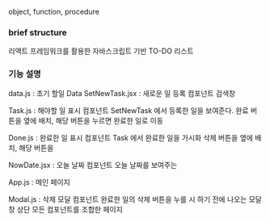 object, function, procedure

### brief structure
리액트 프레임워크를 활용한 자바스크립트 기반 TO-DO 리스트

### 기능 설명
data.js : 초기 할일 Data
SetNewTask.jsx : 새로운 일 등록 컴포넌트
검색창

Task.js : 해야할 일 표시 컴포넌트
SetNewTask 에서 등록한 일을 보여준다.
완료 버튼을 옆에 배치, 해당 버튼을 누르면 완료한 일로 이동
    
Done.js : 완료한 일 표시 컴포넌트
Task 에서 완료한 일을 가시화
삭제 버튼을 옆에 배치, 해당 버튼을
    
NowDate.jsx : 오늘 날짜 컴포넌트
오늘 날짜를 보여주는
    
App.js : 메인 페이지

Modal.js : 삭제 모달 컴포넌트
완료한 일의 삭제 버튼을 누를 시 하기 전에 나오는 모달 창
상단 모든 컴포넌트를 조합한 페이지
